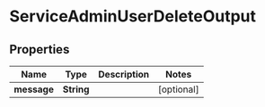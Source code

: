 

# ServiceAdminUserDeleteOutput


## Properties

| Name | Type | Description | Notes |
|------------ | ------------- | ------------- | -------------|
|**message** | **String** |  |  [optional] |



